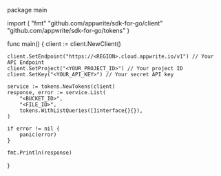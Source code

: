 package main

import (
    "fmt"
    "github.com/appwrite/sdk-for-go/client"
    "github.com/appwrite/sdk-for-go/tokens"
)

func main() {
    client := client.NewClient()

    client.SetEndpoint("https://<REGION>.cloud.appwrite.io/v1") // Your API Endpoint
    client.SetProject("<YOUR_PROJECT_ID>") // Your project ID
    client.SetKey("<YOUR_API_KEY>") // Your secret API key

    service := tokens.NewTokens(client)
    response, error := service.List(
        "<BUCKET_ID>",
        "<FILE_ID>",
        tokens.WithListQueries([]interface{}{}),
    )

    if error != nil {
        panic(error)
    }

    fmt.Println(response)
}
